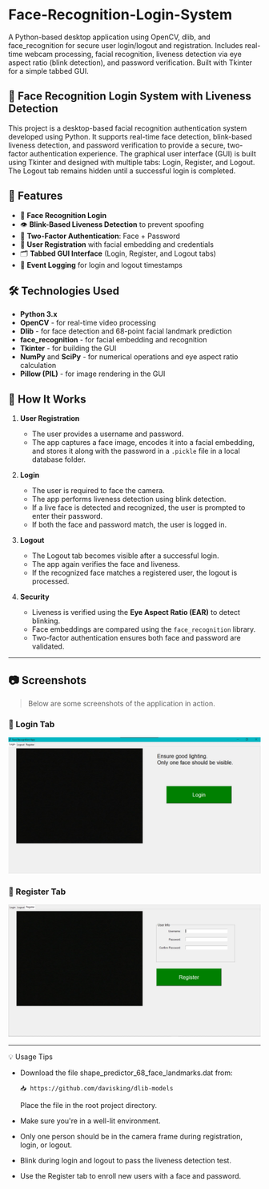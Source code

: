 # Face-Recognition-Login-System
A Python-based desktop application using OpenCV, dlib, and face_recognition for secure user login/logout and registration. Includes real-time webcam processing, facial recognition, liveness detection via eye aspect ratio (blink detection), and password verification. Built with Tkinter for a simple tabbed GUI.




## 🧠 Face Recognition Login System with Liveness Detection

This project is a desktop-based facial recognition authentication system developed using Python. It supports real-time face detection, blink-based liveness detection, and password verification to provide a secure, two-factor authentication experience. The graphical user interface (GUI) is built using Tkinter and designed with multiple tabs: Login, Register, and Logout. The Logout tab remains hidden until a successful login is completed.

## 🚀 Features

- 🔐 **Face Recognition Login**
- 👁️ **Blink-Based Liveness Detection** to prevent spoofing
- 🔑 **Two-Factor Authentication**: Face + Password
- 🧾 **User Registration** with facial embedding and credentials
- 🗂️ **Tabbed GUI Interface** (Login, Register, and Logout tabs)
- 📄 **Event Logging** for login and logout timestamps

## 🛠️ Technologies Used

- **Python 3.x**
- **OpenCV** - for real-time video processing
- **Dlib** - for face detection and 68-point facial landmark prediction
- **face_recognition** - for facial embedding and recognition
- **Tkinter** - for building the GUI
- **NumPy** and **SciPy** - for numerical operations and eye aspect ratio calculation
- **Pillow (PIL)** - for image rendering in the GUI

## 🧪 How It Works

1. **User Registration**
   - The user provides a username and password.
   - The app captures a face image, encodes it into a facial embedding, and stores it along with the password in a `.pickle` file in a local database folder.

2. **Login**
   - The user is required to face the camera.
   - The app performs liveness detection using blink detection.
   - If a live face is detected and recognized, the user is prompted to enter their password.
   - If both the face and password match, the user is logged in.

3. **Logout**
   - The Logout tab becomes visible after a successful login.
   - The app again verifies the face and liveness.
   - If the recognized face matches a registered user, the logout is processed.

4. **Security**
   - Liveness is verified using the **Eye Aspect Ratio (EAR)** to detect blinking.
   - Face embeddings are compared using the `face_recognition` library.
   - Two-factor authentication ensures both face and password are validated.

----------
## 📷 Screenshots

> Below are some screenshots of the application in action.

### 🔐 Login Tab  
![Login Tab](screenshots/login.jpg)

### 📝 Register Tab  
![Register Tab](screenshots/register.jpg)

-------
💡 Usage Tips
- Download the file shape_predictor_68_face_landmarks.dat from:

      📥 https://github.com/davisking/dlib-models
      
  Place the file in the root project directory.
- Make sure you're in a well-lit environment.

- Only one person should be in the camera frame during registration, login, or logout.

- Blink during login and logout to pass the liveness detection test.

- Use the Register tab to enroll new users with a face and password.




